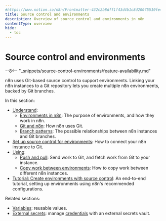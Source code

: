 ```yaml
---
#https://www.notion.so/n8n/Frontmatter-432c2b8dff1f43d4b1c8d20075510fe4
title: Source control and environments
description: Overview of source control and environments in n8n
contentType: overview
hide:
  - toc
---
```


# Source control and environments

--8<-- "_snippets/source-control-environments/feature-availability.md"

n8n uses Git-based source control to support environments. Linking your n8n instances to a Git repository lets you create multiple n8n environments, backed by Git branches.

In this section:

* [Understand](/source-control-environments/understand/index.md):
	* [Environments in n8n](/source-control-environments/understand/environments.md): The purpose of environments, and how they work in n8n.
	* [Git and n8n](/source-control-environments/understand/git.md): How n8n uses Git. 
	* [Branch patterns](/source-control-environments/understand/patterns.md): The possible relationships between n8n instances and Git branches.
* [Set up source control for environments](/source-control-environments/setup.md): How to connect your n8n instance to Git.
* [Using](/source-control-environments/using/index.md):
	* [Push and pull](/source-control-environments/using/push-pull.md): Send work to Git, and fetch work from Git to your instance.
	* [Copy work between environments](/source-control-environments/using/copy-work.md): How to copy work between different n8n instances.
* [Tutorial: Create environments with source control](/source-control-environments/create-environments.md): An end-to-end tutorial, setting up environments using n8n's recommended configurations.

Related sections:

* [Variables](/code/variables.md): reusable values.
* [External secrets](/external-secrets.md): manage [credentials](/glossary.md#credential-n8n) with an external secrets vault.
